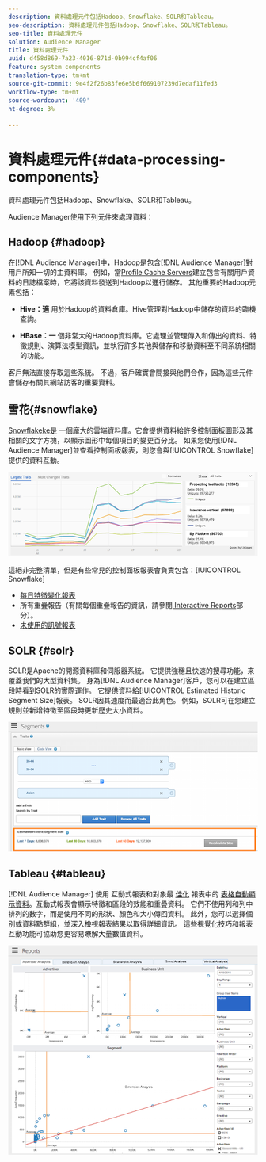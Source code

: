 ```yaml
---
description: 資料處理元件包括Hadoop、Snowflake、SOLR和Tableau。
seo-description: 資料處理元件包括Hadoop、Snowflake、SOLR和Tableau。
seo-title: 資料處理元件
solution: Audience Manager
title: 資料處理元件
uuid: d458d869-7a23-4016-871d-0b994cf4af06
feature: system components
translation-type: tm+mt
source-git-commit: 9e4f2f26b83fe6e5b6f669107239d7edaf11fed3
workflow-type: tm+mt
source-wordcount: '409'
ht-degree: 3%

---
```



# 資料處理元件{#data-processing-components}

資料處理元件包括Hadoop、Snowflake、SOLR和Tableau。

<!-- 

c_comproc.xml

 -->

Audience Manager使用下列元件來處理資料：

## Hadoop {#hadoop}

在[!DNL Audience Manager]中，Hadoop是包含[!DNL Audience Manager]對用戶所知一切的主資料庫。 例如，當[Profile Cache Servers](../../reference/system-components/components-data-collection.md)建立包含有關用戶資料的日誌檔案時，它將該資料發送到Hadoop以進行儲存。 其他重要的Hadoop元素包括：

* **Hive：適** 用於Hadoop的資料倉庫。Hive管理對Hadoop中儲存的資料的臨機查詢。

* **HBase：一** 個非常大的Hadoop資料庫。它處理並管理傳入和傳出的資料、特徵規則、演算法模型資訊，並執行許多其他與儲存和移動資料至不同系統相關的功能。

客戶無法直接存取這些系統。 不過，客戶確實會間接與他們合作，因為這些元件會儲存有關其網站訪客的重要資料。

## 雪花{#snowflake}

[Snowflakeke是](https://www.snowflake.net/) 一個龐大的雲端資料庫。它會提供資料給許多控制面板圖形及其相關的文字方塊，以顯示圖形中每個項目的變更百分比。 如果您使用[!DNL Audience Manager]並查看控制面板報表，則您會與[!UICONTROL Snowflake]提供的資料互動。



![](assets/dashboardreport.png)

這絕非完整清單，但是有些常見的控制面板報表會負責包含：[!UICONTROL Snowflake]

* [每日特徵變化報表](/help/using/reporting/audience-optimization-reports/daily-trait-variation-report.md)
* 所有重疊報告（有關每個重疊報告的資訊，請參閱[ Interactive Reports](/help/using/reporting/dynamic-reports/dynamic-reports.md)部分）。
* [未使用的訊號報表](/help/using/reporting/dynamic-reports/unused-signals.md)

## SOLR {#solr}

SOLR是Apache的開源資料庫和伺服器系統。 它提供強穩且快速的搜尋功能，來覆蓋我們的大型資料集。 身為[!DNL Audience Manager]客戶，您可以在建立區段時看到SOLR的實際運作。 它提供資料給[!UICONTROL Estimated Historic Segment Size]報表。 SOLR因其速度而最適合此角色。 例如，SOLR可在您建立規則並新增特徵至區段時更新歷史大小資料。



![](assets/audsize.png)

## Tableau {#tableau}

[!DNL Audience Manager] 使用 [](https://www.tableausoftware.com/) 互動式報表和對象最 [佳化](../../reporting/dynamic-reports/dynamic-reports.md#interactive-and-overlap-reports) 報表中的 [表格自動顯示資料](../../reporting/audience-optimization-reports/audience-optimization-reports.md)。互動式報表會顯示特徵和區段的效能和重疊資料。 它們不使用列和列中排列的數字，而是使用不同的形狀、顏色和大小傳回資料。 此外，您可以選擇個別或資料點群組，並深入檢視報表結果以取得詳細資訊。 這些視覺化技巧和報表互動功能可協助您更容易瞭解大量數值資料。



![](assets/advertiser_analytics.png)

